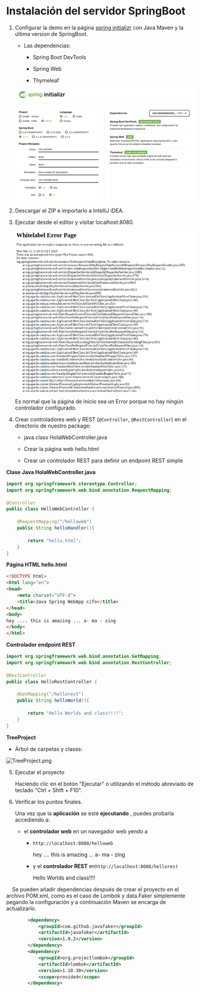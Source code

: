 # Instalación del servidor SpringBoot

1. Configurar la demo en la página [spring initializr](start.spring.io) con Java Maven y la última version de SpringBoot. 
   
   - Las dependencias:
     
     - Spring Boot DevTools
     
     - Spring Web
     
     - Thymeleaf
   
   <img src="assets/spring.initializr.png" title="spring.initializr" alt="spring.initializr.png" data-align="center">

2. Descargar el ZIP e importarlo a IntelliJ iDEA.

3. Ejecutar desde el editor y visitar localhost:8080.
   
   <img src="assets/primer-exec.png" title="primer-exec" alt="primer-exec.png" data-align="center">
   
   Es normal que la página de inicio sea un Error porque no hay ningún controlador configurado.

4. Crear controladores web y REST (`@Controller`, `@RestController`) en el directorio de nuestro package:
   
   - java class HolaWebController.java
   
   - Crear la página web hello.html
   
   - Crear un controlador REST para definir un endpoint REST simple

**Clase Java HolaWebController.java**

```java
import org.springframework.stereotype.Controller;
import org.springframework.web.bind.annotation.RequestMapping;

@Controller
public class HelloWebController {

    @RequestMapping("/helloweb")
    public String helloHandler(){

        return "hello.html";
    }
}
```

**Página HTML hello.html**

```html
<!DOCTYPE html>
<html lang="en">
<head>
    <meta charset="UTF-8">
    <title>Java Spring WebApp cifo</title>
</head>
<body>
hey .... this is amazing ... a- ma - zing
</body>
</html>
```

**Controlador endpoint REST**

```java
import org.springframework.web.bind.annotation.GetMapping;
import org.springframework.web.bind.annotation.RestController;

@RestController
public class HelloRestController {

    @GetMapping("/hellorest")
    public String helloWorld(){

        return "Hello Worlds and class!!!!";
    }
}
```

**TreeProject**

- Árbol de carpetas y clases:

<img src="file:///home/jaime/Documentos/SpringBoot/assets/TreeProject.png" title="" alt="TreeProject.png" data-align="center">

5. Ejecutar el proyecto
   
   Haciendo clic en el botón "Ejecutar" o utilizando el método abreviado de teclado "Ctrl + Shift + F10".

6. Verificar los puntos finales.
   
   Una vez que la **aplicación** se esté **ejecutando** , puedes probarla accediendo a:
   
   * el **controlador web** en un navegador web yendo a
     
     * `http://localhost:8080/helloweb`
       
       hey .... this is amazing ... a- ma - zing
     - y el **controlador REST** en`http://localhost:8080/hellorest`
       
       Hello Worlds and class!!!!

    Se pueden añadir dependencias después de crear el proyecto en el archivo POM.xml, como es el caso de Lombok y data.Faker simplemente pegando la configuración y a continuación Maven se encarga de actualizarlo.

```xml
        <dependency>
            <groupId>com.github.javafaker</groupId>
            <artifactId>javafaker</artifactId>
            <version>1.0.2</version>
        </dependency>
        <dependency>
            <groupId>org.projectlombok</groupId>
            <artifactId>lombok</artifactId>
            <version>1.18.30</version>
            <scope>provided</scope>
        </dependency>
```